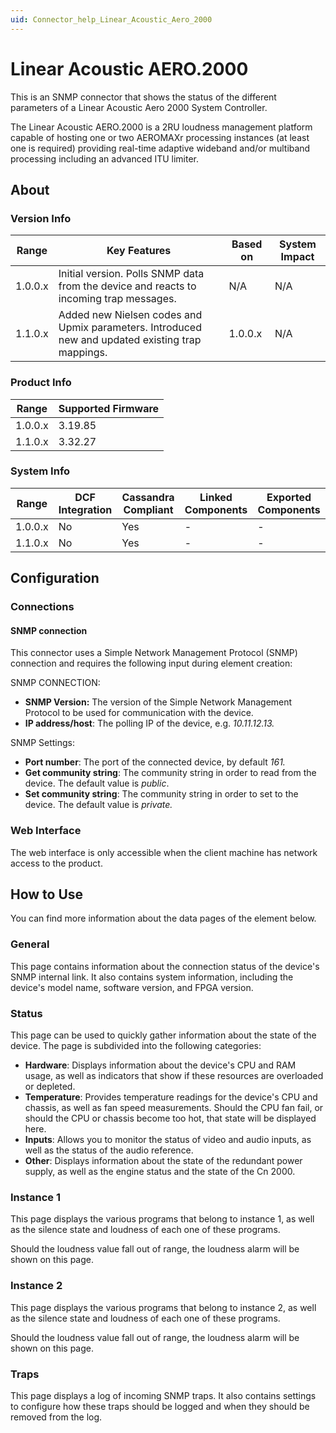 ```yaml
---
uid: Connector_help_Linear_Acoustic_Aero_2000
---
```


# Linear Acoustic AERO.2000

This is an SNMP connector that shows the status of the different parameters of a Linear Acoustic Aero 2000 System Controller.

The Linear Acoustic AERO.2000 is a 2RU loudness management platform capable of hosting one or two AEROMAXr processing instances (at least one is required) providing real-time adaptive wideband and/or multiband processing including an advanced ITU limiter.

## About

### Version Info

| **Range** | **Key Features**                                                                       | **Based on** | **System Impact** |
|-----------|----------------------------------------------------------------------------------------|--------------|-------------------|
| 1.0.0.x   | Initial version. Polls SNMP data from the device and reacts to incoming trap messages. | N/A          | N/A               |
| 1.1.0.x   | Added new Nielsen codes and Upmix parameters. Introduced new and updated existing trap mappings. | 1.0.0.x          | N/A               |

### Product Info

| Range     | Supported Firmware     |
|-----------|------------------------|
| 1.0.0.x   | 3.19.85                |
| 1.1.0.x   | 3.32.27                |

### System Info

| Range     | DCF Integration     | Cassandra Compliant     | Linked Components     | Exported Components     |
|-----------|---------------------|-------------------------|-----------------------|-------------------------|
| 1.0.0.x   | No                  | Yes                     | -                     | -                       |
| 1.1.0.x   | No                  | Yes                     | -                     | -                       |

## Configuration

### Connections

#### SNMP connection

This connector uses a Simple Network Management Protocol (SNMP) connection and requires the following input during element creation:

SNMP CONNECTION:

- **SNMP Version:** The version of the Simple Network Management Protocol to be used for communication with the device.
- **IP address/host**: The polling IP of the device, e.g. *10.11.12.13.*

SNMP Settings:

- **Port number**: The port of the connected device, by default *161.*
- **Get community string**: The community string in order to read from the device. The default value is *public*.
- **Set community string**: The community string in order to set to the device. The default value is *private.*

### Web Interface

The web interface is only accessible when the client machine has network access to the product.

## How to Use

You can find more information about the data pages of the element below.

### General

This page contains information about the connection status of the device's SNMP internal link. It also contains system information, including the device's model name, software version, and FPGA version.

### Status

This page can be used to quickly gather information about the state of the device. The page is subdivided into the following categories:

- **Hardware**: Displays information about the device's CPU and RAM usage, as well as indicators that show if these resources are overloaded or depleted.
- **Temperature**: Provides temperature readings for the device's CPU and chassis, as well as fan speed measurements. Should the CPU fan fail, or should the CPU or chassis become too hot, that state will be displayed here.
- **Inputs**: Allows you to monitor the status of video and audio inputs, as well as the status of the audio reference.
- **Other**: Displays information about the state of the redundant power supply, as well as the engine status and the state of the Cn 2000.

### Instance 1

This page displays the various programs that belong to instance 1, as well as the silence state and loudness of each one of these programs.

Should the loudness value fall out of range, the loudness alarm will be shown on this page.

### Instance 2

This page displays the various programs that belong to instance 2, as well as the silence state and loudness of each one of these programs.

Should the loudness value fall out of range, the loudness alarm will be shown on this page.

### Traps

This page displays a log of incoming SNMP traps. It also contains settings to configure how these traps should be logged and when they should be removed from the log.
